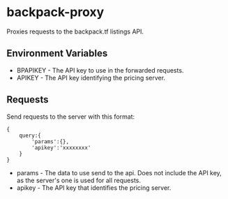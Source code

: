 # backpack-proxy
Proxies requests to the backpack.tf listings API.

## Environment Variables
- BPAPIKEY - The API key to use in the forwarded requests.
- APIKEY - The API key identifying the pricing server.

## Requests
Send requests to the server with this format:
```
{
    query:{
        'params':{},
        'apikey':'xxxxxxxx'
    }
}
```
- params - The data to use send to the api. Does not include the API key, as the server's one is used for all requests.
- apikey - The API key that identifies the pricing server.




